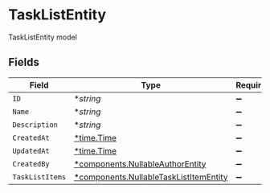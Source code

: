 # TaskListEntity

TaskListEntity model


## Fields

| Field                                                                                           | Type                                                                                            | Required                                                                                        | Description                                                                                     |
| ----------------------------------------------------------------------------------------------- | ----------------------------------------------------------------------------------------------- | ----------------------------------------------------------------------------------------------- | ----------------------------------------------------------------------------------------------- |
| `ID`                                                                                            | **string*                                                                                       | :heavy_minus_sign:                                                                              | N/A                                                                                             |
| `Name`                                                                                          | **string*                                                                                       | :heavy_minus_sign:                                                                              | N/A                                                                                             |
| `Description`                                                                                   | **string*                                                                                       | :heavy_minus_sign:                                                                              | N/A                                                                                             |
| `CreatedAt`                                                                                     | [*time.Time](https://pkg.go.dev/time#Time)                                                      | :heavy_minus_sign:                                                                              | N/A                                                                                             |
| `UpdatedAt`                                                                                     | [*time.Time](https://pkg.go.dev/time#Time)                                                      | :heavy_minus_sign:                                                                              | N/A                                                                                             |
| `CreatedBy`                                                                                     | [*components.NullableAuthorEntity](../../models/components/nullableauthorentity.md)             | :heavy_minus_sign:                                                                              | N/A                                                                                             |
| `TaskListItems`                                                                                 | [*components.NullableTaskListItemEntity](../../models/components/nullabletasklistitementity.md) | :heavy_minus_sign:                                                                              | N/A                                                                                             |